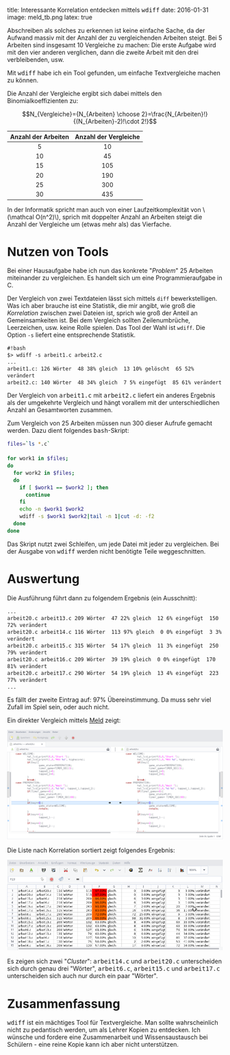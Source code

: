 title: Interessante Korrelation entdecken mittels <samp>wdiff</samp>
date: 2016-01-31
image: meld_tb.png
latex: true

Abschreiben als solches zu erkennen ist keine einfache Sache, da der Aufwand massiv mit der Anzahl der zu vergleichenden
Arbeiten steigt. Bei 5 Arbeiten sind insgesamt 10 Vergleiche zu machen: Die erste Aufgabe wird mit den vier anderen
verglichen, dann die zweite Arbeit mit den drei verbleibenden, usw.

Mit <samp>wdiff</samp> habe ich ein Tool gefunden, um einfache Textvergleiche machen zu können.

Die Anzahl der Vergleiche ergibt sich dabei mittels den Binomialkoeffizienten zu:

$$N_{Vergleiche}={N_{Arbeiten} \choose 2}=\frac{N_{Arbeiten}!}{(N_{Arbeiten}-2)!\cdot 2!}$$

Anzahl der Arbeiten|Anzahl der Vergleiche
:-:|:-:
5|10
10|45
15|105
20|190
25|300
30|435

In der Informatik spricht man auch von einer Laufzeitkomplexität von \\(\mathcal O(n^2)\\), sprich mit doppelter Anzahl
an Arbeiten steigt die Anzahl der Vergleiche um (etwas mehr als) das Vierfache.

# Nutzen von Tools

Bei einer Hausaufgabe habe ich nun das konkrete "*Problem*" 25 Arbeiten miteinander zu vergleichen. Es handelt sich
um eine Programmieraufgabe in C.

Der Vergleich von zwei Textdateien lässt sich mittels `diff` bewerkstelligen. Was ich aber brauche ist eine Statistik,
die mir angibt, wie groß die *Korrelation* zwischen zwei Dateien ist, sprich wie groß der Anteil an Gemeinsamkeiten ist.
Bei dem Vergleich sollten Zeilenumbrüche, Leerzeichen, usw. keine Rolle spielen. Das Tool der Wahl ist `wdiff`. Die Option
`-s` liefert eine entsprechende Statistik.

    #!bash
    $> wdiff -s arbeit1.c arbeit2.c
    ...
    arbeit1.c: 126 Wörter  48 38% gleich  13 10% gelöscht  65 52% verändert
    arbeit2.c: 140 Wörter  48 34% gleich  7 5% eingefügt  85 61% verändert

Der Vergleich von <samp>arbeit1.c</samp> mit <samp>arbeit2.c</samp> liefert ein anderes Ergebnis als der umgekehrte Vergleich und
hängt vorallem mit der unterschiedlichen Anzahl an Gesamtworten zusammen.

Zum Vergleich von 25 Arbeiten müssen nun 300 dieser Aufrufe gemacht werden. Dazu dient folgendes <samp>bash</samp>-Skript:

```bash
files=`ls *.c`

for work1 in $files;
do
  for work2 in $files;
  do
    if [ $work1 == $work2 ]; then
      continue
    fi
    echo -n $work1 $work2
    wdiff -s $work1 $work2|tail -n 1|cut -d: -f2
  done
done
```

Das Skript nutzt zwei Schleifen, um jede Datei mit jeder zu vergleichen. Bei der Ausgabe von <samp>wdiff</samp> werden
nicht benötigte Teile weggeschnitten.

# Auswertung
Die Ausführung führt dann zu folgendem Ergebnis (ein Ausschnitt):

```
...
arbeit20.c arbeit13.c 209 Wörter  47 22% gleich  12 6% eingefügt  150 72% verändert
arbeit20.c arbeit14.c 116 Wörter  113 97% gleich  0 0% eingefügt  3 3% verändert
arbeit20.c arbeit15.c 315 Wörter  54 17% gleich  11 3% eingefügt  250 79% verändert
arbeit20.c arbeit16.c 209 Wörter  39 19% gleich  0 0% eingefügt  170 81% verändert
arbeit20.c arbeit17.c 290 Wörter  54 19% gleich  13 4% eingefügt  223 77% verändert
...
```

Es fällt der zweite Eintrag auf: 97% Übereinstimmung. Da muss sehr viel Zufall im Spiel sein, oder auch nicht.

Ein direkter Vergleich mittels [Meld](http://meldmerge.org/) zeigt:

![Vergleich von arbeit14.c und arbeit20.c](meld.png)

Die Liste nach Korrelation sortiert zeigt folgendes Ergebnis:

![Auswertung](auswertung.png)

Es zeigen sich zwei "*Cluster*": <samp>arbeit14.c</samp> und <samp>arbeit20.c</samp> unterscheiden sich durch genau drei "Wörter",
<samp>arbeit6.c</samp>, <samp>arbeit15.c</samp> und <samp>arbeit17.c</samp> unterscheiden sich auch nur durch ein paar "Wörter".

# Zusammenfassung
<samp>wdiff</samp> ist ein mächtiges Tool für Textvergleiche. Man sollte wahrscheinlich nicht zu pedantisch werden, um als Lehrer
Kopien zu entdecken. Ich wünsche und fordere eine Zusammenarbeit und Wissensaustausch bei Schülern - eine reine Kopie kann ich
aber nicht unterstützen.
